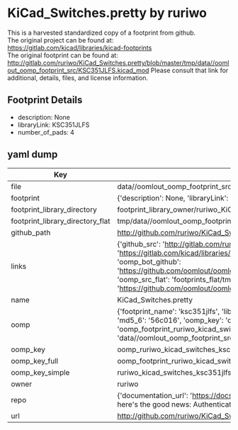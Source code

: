 # KiCad_Switches.pretty by ruriwo  
This is a harvested standardized copy of a footprint from github.  
The original project can be found at:  
https://gitlab.com/kicad/libraries/kicad-footprints  
The original footprint can be found at:
http://gitlab.com/ruriwo/KiCad_Switches.pretty/blob/master/tmp/data//oomlout_oomp_footprint_src/KSC351JLFS.kicad_mod
Please consult that link for additional, details, files, and license information.  
## Footprint Details
* description: None  
* libraryLink: KSC351JLFS  
* number_of_pads: 4  
## yaml dump  
| Key | Value |  
| --- | --- |  
| file | data//oomlout_oomp_footprint_src/KiCad_Switches.pretty/KSC351JLFS.kicad_mod |  
| footprint | {'description': None, 'libraryLink': 'KSC351JLFS', 'number_of_pads': 4} |  
| footprint_library_directory | footprint_library_owner/ruriwo_KiCad_Switches.pretty |  
| footprint_library_directory_flat | tmp/data//oomlout_oomp_footprint_src/footprints_flat/ruriwo_kicad_switches_ksc351jlfs/working |  
| github_path | http://github.com/ruriwo/KiCad_Switches.pretty/blob/master/tmp/data//oomlout_oomp_footprint_src/KSC351JLFS.kicad_mod |  
| links | {'github_src': 'http://gitlab.com/ruriwo/KiCad_Switches.pretty/blob/master/tmp/data//oomlout_oomp_footprint_src/KSC351JLFS.kicad_mod', 'github_src_repo': 'https://gitlab.com/kicad/libraries/kicad-footprints', 'oomp_bot': 'tmp/data//oomlout_oomp_footprint_src/footprints/ruriwo_kicad_switches_ksc351jlfs/working', 'oomp_bot_github': 'https://github.com/oomlout/oomlout_oomp_footprint_bot/tree/main/tmp/data//oomlout_oomp_footprint_src/footprints/ruriwo_kicad_switches_ksc351jlfs/working', 'oomp_src_flat': 'footprints_flat/tmp/data//oomlout_oomp_footprint_src/footprints_flat/ruriwo_kicad_switches_ksc351jlfs/working', 'oomp_src_flat_github': 'https://github.com/oomlout/oomlout_oomp_footprint_src/tree/main/tmp/data//oomlout_oomp_footprint_src/footprints_flat/ruriwo_kicad_switches_ksc351jlfs/working'} |  
| name | KiCad_Switches.pretty |  
| oomp | {'footprint_name': 'ksc351jlfs', 'library_name': 'kicad_switches', 'md5': '56c0164ea6f8b0fe42156b6825e2b03b', 'md5_10': '56c0164ea6', 'md5_5': '56c01', 'md5_6': '56c016', 'oomp_key': 'oomp_ruriwo_kicad_switches_ksc351jlfs', 'oomp_key_extra': 'oomp_footprint_ruriwo_kicad_switches_ksc351jlfs', 'oomp_key_full': 'oomp_footprint_ruriwo_kicad_switches_ksc351jlfs_56c016', 'oomp_key_simple': 'ruriwo_kicad_switches_ksc351jlfs', 'original_filename': 'data//oomlout_oomp_footprint_src/KiCad_Switches.pretty/KSC351JLFS.kicad_mod', 'owner_name': 'ruriwo'} |  
| oomp_key | oomp_ruriwo_kicad_switches_ksc351jlfs |  
| oomp_key_full | oomp_footprint_ruriwo_kicad_switches_ksc351jlfs |  
| oomp_key_simple | ruriwo_kicad_switches_ksc351jlfs |  
| owner | ruriwo |  
| repo | {'documentation_url': 'https://docs.github.com/rest/overview/resources-in-the-rest-api#rate-limiting', 'message': "API rate limit exceeded for 84.66.142.224. (But here's the good news: Authenticated requests get a higher rate limit. Check out the documentation for more details.)"} |  
| url | http://github.com/ruriwo/KiCad_Switches.pretty |  

